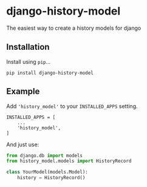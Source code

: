 # django-history-model

The easiest way to create a history models for django


## Installation

Install using `pip`...

    pip install django-history-model


## Example

Add `'history_model'` to your `INSTALLED_APPS` setting.

    INSTALLED_APPS = [
        ...
        'history_model',
    ]

And just use:

```python
from django.db import models
from history_model.models import HistoryRecord

class YourModel(models.Model):
    history = HistoryRecord()
```
